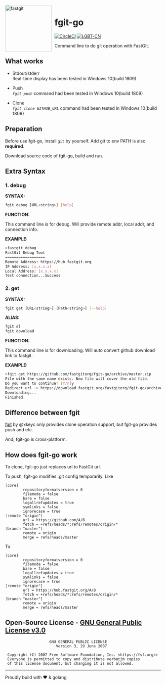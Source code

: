 <img width="150" height="150" align="left" style="float: left; margin: 0 10px 0 0;" alt="fastgit" src="https://cdn.jsdelivr.net/gh/FastGitORG/logo@ad87e38c7101537010b3dc6f7d4d52bd1f915002/v2.1.png">

# fgit-go

[![CircleCI](https://circleci.com/gh/FastGitORG/fgit-go/tree/master.svg?style=shield)](https://circleci.com/gh/FastGitORG/fgit-go/tree/master)
[![LGBT-CN](https://img.shields.io/badge/Support-LGBTQIA-FF0000)](https://git.io/JfJiO)

Command line to do git operation with FastGit.

## What works

- Stdout/stderr  
Real-time display has been tested in Windows 10(build 1809)

- Push  
*`fgit push`* command had been tested in Windows 10(build 1809)

- Clone  
*`fgit clone GITHUB_URL`* command had been tested in Windows 10(build 1809)

## Preparation

Before use fgit-go, install `git` by yourself. Add git to env PATH is also **required**.

Download source code of fgit-go, build and run.

## Extra Syntax

### 1. debug

**SYNTAX:**

```bash
fgit debug [URL<string>] [help]
```

**FUNCTION:**

This command line is for debug. Will provide remote addr, local addr, and connection info.

**EXAMPLE:**

```bash
>fastgit debug
FastGit Debug Tool
==================
Remote Address: https://hub.fastgit.org
IP Address: [x.x.x.x]
Local Address: [x.x.x.x]
Test connection...Success
```

### 2. get

**SYNTAX:**

```bash
fgit get [URL<string>] [Path<string>] [--help]
```

**ALIAS:**

```bash
fgit dl
fgit download
```

**FUNCTION:**

This command line is for downloading. Will auto convert github download link to fastgit.

**EXAMPLE:**

```bash
>fgit get https://github.com/fastgitorg/fgit-go/archive/master.zip
File with the same name exists. New file will cover the old file.
Do you want to continue? [Y/n]y
Redirect url -> https://download.fastgit.org/fastgitorg/fgit-go/archive/master.zip
Downloading...
Finished.
```

## Difference between fgit

[fgit](https://github.com/fastgitorg/fgit) by @xkeyc only provides clone operation support, but fgit-go provides push and etc.

And, fgit-go is cross-platform.

## How does fgit-go work

To clone, fgit-go just replaces url to FastGit url.

To push, fgit-go modifies .git config temporarily. Like

```config
[core]
        repositoryformatversion = 0
        filemode = false
        bare = false
        logallrefupdates = true
        symlinks = false
        ignorecase = true
[remote "origin"]
        url = https://github.com/A/B
        fetch = +refs/heads/*:refs/remotes/origin/*
[branch "master"]
        remote = origin
        merge = refs/heads/master
```

To

```config
[core]
        repositoryformatversion = 0
        filemode = false
        bare = false
        logallrefupdates = true
        symlinks = false
        ignorecase = true
[remote "origin"]
        url = https://hub.fastgit.org/A/B
        fetch = +refs/heads/*:refs/remotes/origin/*
[branch "master"]
        remote = origin
        merge = refs/heads/master
```

## Open-Source License - [GNU General Public License v3.0](LICENSE)

```license
                    GNU GENERAL PUBLIC LICENSE
                       Version 3, 29 June 2007

 Copyright (C) 2007 Free Software Foundation, Inc. <https://fsf.org/>
 Everyone is permitted to copy and distribute verbatim copies
 of this license document, but changing it is not allowed.
```

-----
Proudly build with ❤️ & golang
